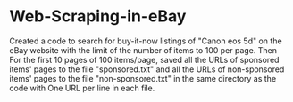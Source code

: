 # Web-Scraping-in-eBay
Created a code to search for buy-it-now listings of "Canon eos 5d" on the eBay website with the limit of the number of items to 100 per page. Then For the first 10 pages of 100 items/page, saved all the URLs of sponsored items' pages to the file "sponsored.txt" and all the URLs of non-sponsored items' pages to the file "non-sponsored.txt" in the same directory as the code with One URL per line in each file.
